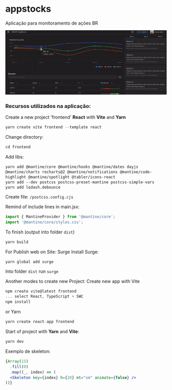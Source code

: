 # appstocks
Aplicação para monitoramento de ações BR

![screen](images/screen_appstocks.gif)

### Recursos utilizados na aplicação:

Create a new project 'frontend' **React** with **Vite** and **Yarn**
```c
yarn create vite frontend --template react
```

Change directory:
```c
cd frontend
```

Add libs:
```
yarn add @mantine/core @mantine/hooks @mantine/dates dayjs @mantine/charts recharts@2 @mantine/notifications @mantine/code-highlight @mantine/spotlight @tabler/icons-react
yarn add --dev postcss postcss-preset-mantine postcss-simple-vars
yarn add lodash.debounce
```

Create file: `/postcss.config.cjs`


Remind of include lines in main.jsx:
```js
import { MantineProvider } from '@mantine/core';
import '@mantine/core/styles.css';
```

To finish (output into folder `dist`)
```c
yarn build
```

For Publish web on Site: Surge
Install Surge:
```
yarn global add surge
```
Into folder `dist` run `surge`


Another modes to create new Project:
Create new app with Vite
```c 
npm create vite@latest frontend
... select React, TypeScript + SWC
npm install
```
or Yarn
```c
yarn create react-app frontend
```

Start of project with **Yarn** and **Vite**:
```c
yarn dev
```


Exemplo de skeleton:
```jsx
{Array(15)
  .fill(0)
  .map((_, index) => (
  <Skeleton key={index} h={28} mt="sm" animate={false} />
))}
```
